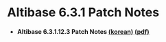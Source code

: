 # Altibase 6.3.1 Patch Notes

- #### Altibase 6.3.1.12.3 Patch Notes [(korean)](https://github.com/ALTIBASE/Documents/blob/master/PatchNotes/Altibase_6.3.1/kor/Altibase_6_3_1_12_3_Patch_Notes.md) [(pdf)](https://github.com/ALTIBASE/Documents/blob/master/PatchNotes/Altibase_6.3.1/kor/PDF/Altibase_6_3_1_12_3_Patch_Notes.pdf)